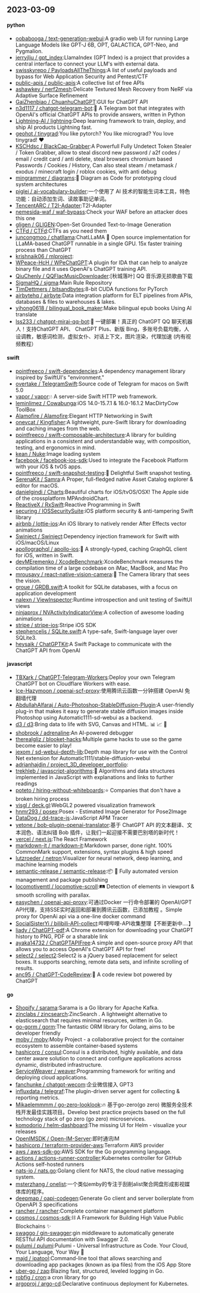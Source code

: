 ## 2023-03-09

#### python
* [oobabooga / text-generation-webui](https://github.com/oobabooga/text-generation-webui):A gradio web UI for running Large Language Models like GPT-J 6B, OPT, GALACTICA, GPT-Neo, and Pygmalion.
* [jerryjliu / gpt_index](https://github.com/jerryjliu/gpt_index):LlamaIndex (GPT Index) is a project that provides a central interface to connect your LLM's with external data.
* [swisskyrepo / PayloadsAllTheThings](https://github.com/swisskyrepo/PayloadsAllTheThings):A list of useful payloads and bypass for Web Application Security and Pentest/CTF
* [public-apis / public-apis](https://github.com/public-apis/public-apis):A collective list of free APIs
* [ashawkey / nerf2mesh](https://github.com/ashawkey/nerf2mesh):Delicate Textured Mesh Recovery from NeRF via Adaptive Surface Refinement
* [GaiZhenbiao / ChuanhuChatGPT](https://github.com/GaiZhenbiao/ChuanhuChatGPT):GUI for ChatGPT API
* [n3d1117 / chatgpt-telegram-bot](https://github.com/n3d1117/chatgpt-telegram-bot):🤖
A Telegram bot that integrates with OpenAI's official ChatGPT APIs to provide answers, written in Python
* [Lightning-AI / lightning](https://github.com/Lightning-AI/lightning):Deep learning framework to train, deploy, and ship AI products Lightning fast.
* [geohot / tinygrad](https://github.com/geohot/tinygrad):You like pytorch? You like micrograd? You love tinygrad!
❤️
* [KSCHdsc / BlackCap-Grabber](https://github.com/KSCHdsc/BlackCap-Grabber):A Powerfull Fully Undetect Token Stealer / Token Grabber, allow to steal discord new password / a2f codes / email / credit card / anti delete, steal browsers chromium based Passwords / Cookies / History, Can also steal steam / metamask / exodus / minecraft login / roblox cookies, with anti debug
* [mingrammer / diagrams](https://github.com/mingrammer/diagrams):🎨
Diagram as Code for prototyping cloud system architectures
* [piglei / ai-vocabulary-builder](https://github.com/piglei/ai-vocabulary-builder):一个使用了 AI 技术的智能生词本工具，特色功能：自动添加生词、读故事助记单词。
* [TencentARC / T2I-Adapter](https://github.com/TencentARC/T2I-Adapter):T2I-Adapter
* [nemesida-waf / waf-bypass](https://github.com/nemesida-waf/waf-bypass):Check your WAF before an attacker does this one
* [gligen / GLIGEN](https://github.com/gligen/GLIGEN):Open-Set Grounded Text-to-Image Generation
* [CTFd / CTFd](https://github.com/CTFd/CTFd):CTFs as you need them
* [juncongmoo / chatllama](https://github.com/juncongmoo/chatllama):ChatLLaMA
📢
Open source implementation for LLaMA-based ChatGPT runnable in a single GPU. 15x faster training process than ChatGPT
* [krishnaik06 / mlproject](https://github.com/krishnaik06/mlproject):
* [WPeace-HcH / WPeChatGPT](https://github.com/WPeace-HcH/WPeChatGPT):A plugin for IDA that can help to analyze binary file and it uses OpenAI's ChatGPT training API.
* [QiuChenly / QQFlacMusicDownloader](https://github.com/QiuChenly/QQFlacMusicDownloader):[秋城落叶] QQ 音乐源无损歌曲下载
* [SigmaHQ / sigma](https://github.com/SigmaHQ/sigma):Main Rule Repository
* [TimDettmers / bitsandbytes](https://github.com/TimDettmers/bitsandbytes):8-bit CUDA functions for PyTorch
* [airbytehq / airbyte](https://github.com/airbytehq/airbyte):Data integration platform for ELT pipelines from APIs, databases & files to warehouses & lakes.
* [yihong0618 / bilingual_book_maker](https://github.com/yihong0618/bilingual_book_maker):Make bilingual epub books Using AI translate
* [lss233 / chatgpt-mirai-qq-bot](https://github.com/lss233/chatgpt-mirai-qq-bot):🚀
一键部署！真正的 ChatGPT QQ 聊天机器人！支持ChatGPT API、 ChatGPT Plus、新版 Bing，多账号负载均衡，人设调教，敏感词检测，虚拟女仆、对话上下文，图片渲染，代理加速 (内有视频教程）

#### swift
* [pointfreeco / swift-dependencies](https://github.com/pointfreeco/swift-dependencies):A dependency management library inspired by SwiftUI's "environment."
* [overtake / TelegramSwift](https://github.com/overtake/TelegramSwift):Source code of Telegram for macos on Swift 5.0
* [vapor / vapor](https://github.com/vapor/vapor):💧
A server-side Swift HTTP web framework.
* [leminlimez / Cowabunga](https://github.com/leminlimez/Cowabunga):iOS 14.0-15.7.1 & 16.0-16.1.2 MacDirtyCow ToolBox
* [Alamofire / Alamofire](https://github.com/Alamofire/Alamofire):Elegant HTTP Networking in Swift
* [onevcat / Kingfisher](https://github.com/onevcat/Kingfisher):A lightweight, pure-Swift library for downloading and caching images from the web.
* [pointfreeco / swift-composable-architecture](https://github.com/pointfreeco/swift-composable-architecture):A library for building applications in a consistent and understandable way, with composition, testing, and ergonomics in mind.
* [kean / Nuke](https://github.com/kean/Nuke):Image loading system
* [facebook / facebook-ios-sdk](https://github.com/facebook/facebook-ios-sdk):Used to integrate the Facebook Platform with your iOS & tvOS apps.
* [pointfreeco / swift-snapshot-testing](https://github.com/pointfreeco/swift-snapshot-testing):📸
Delightful Swift snapshot testing.
* [SerenaKit / Samra](https://github.com/SerenaKit/Samra):A Proper, full-fledged native Asset Catalog explorer & editor for macOS.
* [danielgindi / Charts](https://github.com/danielgindi/Charts):Beautiful charts for iOS/tvOS/OSX! The Apple side of the crossplatform MPAndroidChart.
* [ReactiveX / RxSwift](https://github.com/ReactiveX/RxSwift):Reactive Programming in Swift
* [securing / IOSSecuritySuite](https://github.com/securing/IOSSecuritySuite):iOS platform security & anti-tampering Swift library
* [airbnb / lottie-ios](https://github.com/airbnb/lottie-ios):An iOS library to natively render After Effects vector animations
* [Swinject / Swinject](https://github.com/Swinject/Swinject):Dependency injection framework for Swift with iOS/macOS/Linux
* [apollographql / apollo-ios](https://github.com/apollographql/apollo-ios):📱
A strongly-typed, caching GraphQL client for iOS, written in Swift.
* [devMEremenko / XcodeBenchmark](https://github.com/devMEremenko/XcodeBenchmark):XcodeBenchmark measures the compilation time of a large codebase on iMac, MacBook, and Mac Pro
* [mrousavy / react-native-vision-camera](https://github.com/mrousavy/react-native-vision-camera):📸
The Camera library that sees the vision.
* [groue / GRDB.swift](https://github.com/groue/GRDB.swift):A toolkit for SQLite databases, with a focus on application development
* [nalexn / ViewInspector](https://github.com/nalexn/ViewInspector):Runtime introspection and unit testing of SwiftUI views
* [ninjaprox / NVActivityIndicatorView](https://github.com/ninjaprox/NVActivityIndicatorView):A collection of awesome loading animations
* [stripe / stripe-ios](https://github.com/stripe/stripe-ios):Stripe iOS SDK
* [stephencelis / SQLite.swift](https://github.com/stephencelis/SQLite.swift):A type-safe, Swift-language layer over SQLite3.
* [heysaik / ChatGPTKit](https://github.com/heysaik/ChatGPTKit):A Swift Package to communicate with the ChatGPT API from OpenAI

#### javascript
* [TBXark / ChatGPT-Telegram-Workers](https://github.com/TBXark/ChatGPT-Telegram-Workers):Deploy your own Telegram ChatGPT bot on Cloudflare Workers with ease.
* [Ice-Hazymoon / openai-scf-proxy](https://github.com/Ice-Hazymoon/openai-scf-proxy):使用腾讯云函数一分钟搭建 OpenAI 免翻墙代理
* [AbdullahAlfaraj / Auto-Photoshop-StableDiffusion-Plugin](https://github.com/AbdullahAlfaraj/Auto-Photoshop-StableDiffusion-Plugin):A user-friendly plug-in that makes it easy to generate stable diffusion images inside Photoshop using Automatic1111-sd-webui as a backend.
* [d3 / d3](https://github.com/d3/d3):Bring data to life with SVG, Canvas and HTML.
📊
📈
🎉
* [shobrook / adrenaline](https://github.com/shobrook/adrenaline):An AI-powered debugger
* [therealgliz / blooket-hacks](https://github.com/therealgliz/blooket-hacks):Multiple game hacks to use so the game become easier to play!
* [jexom / sd-webui-depth-lib](https://github.com/jexom/sd-webui-depth-lib):Depth map library for use with the Control Net extension for Automatic1111/stable-diffusion-webui
* [adrianhajdin / project_3D_developer_portfolio](https://github.com/adrianhajdin/project_3D_developer_portfolio):
* [trekhleb / javascript-algorithms](https://github.com/trekhleb/javascript-algorithms):📝
Algorithms and data structures implemented in JavaScript with explanations and links to further readings
* [poteto / hiring-without-whiteboards](https://github.com/poteto/hiring-without-whiteboards):⭐️
Companies that don't have a broken hiring process
* [visgl / deck.gl](https://github.com/visgl/deck.gl):WebGL2 powered visualization framework
* [hnmr293 / posex](https://github.com/hnmr293/posex):Posex - Estimated Image Generator for Pose2Image
* [DataDog / dd-trace-js](https://github.com/DataDog/dd-trace-js):JavaScript APM Tracer
* [yetone / bob-plugin-openai-translator](https://github.com/yetone/bob-plugin-openai-translator):基于 ChatGPT API 的文本翻译、文本润色、语法纠错 Bob 插件，让我们一起迎接不需要巴别塔的新时代！
* [vercel / next.js](https://github.com/vercel/next.js):The React Framework
* [markdown-it / markdown-it](https://github.com/markdown-it/markdown-it):Markdown parser, done right. 100% CommonMark support, extensions, syntax plugins & high speed
* [lutzroeder / netron](https://github.com/lutzroeder/netron):Visualizer for neural network, deep learning, and machine learning models
* [semantic-release / semantic-release](https://github.com/semantic-release/semantic-release):📦
🚀
Fully automated version management and package publishing
* [locomotivemtl / locomotive-scroll](https://github.com/locomotivemtl/locomotive-scroll):🛤
Detection of elements in viewport & smooth scrolling with parallax.
* [easychen / openai-api-proxy](https://github.com/easychen/openai-api-proxy):可通过Docker 一行命令部署的 OpenAI/GPT API代理，支持SSE实时返回和部署到腾讯云函数，已添加教程 。Simple proxy for OpenAi api via a one-line docker command
* [SocialSisterYi / bilibili-API-collect](https://github.com/SocialSisterYi/bilibili-API-collect):哔哩哔哩-API收集整理【不断更新中....】
* [liady / ChatGPT-pdf](https://github.com/liady/ChatGPT-pdf):A Chrome extension for downloading your ChatGPT history to PNG, PDF or a sharable link
* [ayaka14732 / ChatGPTAPIFree](https://github.com/ayaka14732/ChatGPTAPIFree):A simple and open-source proxy API that allows you to access OpenAI's ChatGPT API for free!
* [select2 / select2](https://github.com/select2/select2):Select2 is a jQuery based replacement for select boxes. It supports searching, remote data sets, and infinite scrolling of results.
* [anc95 / ChatGPT-CodeReview](https://github.com/anc95/ChatGPT-CodeReview):🐥
A code review bot powered by ChatGPT

#### go
* [Shopify / sarama](https://github.com/Shopify/sarama):Sarama is a Go library for Apache Kafka.
* [zinclabs / zincsearch](https://github.com/zinclabs/zincsearch):ZincSearch . A lightweight alternative to elasticsearch that requires minimal resources, written in Go.
* [go-gorm / gorm](https://github.com/go-gorm/gorm):The fantastic ORM library for Golang, aims to be developer friendly
* [moby / moby](https://github.com/moby/moby):Moby Project - a collaborative project for the container ecosystem to assemble container-based systems
* [hashicorp / consul](https://github.com/hashicorp/consul):Consul is a distributed, highly available, and data center aware solution to connect and configure applications across dynamic, distributed infrastructure.
* [ServiceWeaver / weaver](https://github.com/ServiceWeaver/weaver):Programming framework for writing and deploying cloud applications.
* [fanchunke / chatgpt-wecom](https://github.com/fanchunke/chatgpt-wecom):企业微信接入 GPT3
* [influxdata / telegraf](https://github.com/influxdata/telegraf):The plugin-driven server agent for collecting & reporting metrics.
* [Mikaelemmmm / go-zero-looklook](https://github.com/Mikaelemmmm/go-zero-looklook):🔥
基于go-zero(go zero) 微服务全技术栈开发最佳实践项目。Develop best practice projects based on the full technology stack of go zero (go zero) microservices.
* [komodorio / helm-dashboard](https://github.com/komodorio/helm-dashboard):The missing UI for Helm - visualize your releases
* [OpenIMSDK / Open-IM-Server](https://github.com/OpenIMSDK/Open-IM-Server):即时通讯IM
* [hashicorp / terraform-provider-aws](https://github.com/hashicorp/terraform-provider-aws):Terraform AWS provider
* [aws / aws-sdk-go](https://github.com/aws/aws-sdk-go):AWS SDK for the Go programming language.
* [actions / actions-runner-controller](https://github.com/actions/actions-runner-controller):Kubernetes controller for GitHub Actions self-hosted runners
* [nats-io / nats.go](https://github.com/nats-io/nats.go):Golang client for NATS, the cloud native messaging system.
* [msterzhang / onelist](https://github.com/msterzhang/onelist):一个类似emby的专注于刮削alist聚合网盘形成影视媒体库的程序。
* [deepmap / oapi-codegen](https://github.com/deepmap/oapi-codegen):Generate Go client and server boilerplate from OpenAPI 3 specifications
* [rancher / rancher](https://github.com/rancher/rancher):Complete container management platform
* [cosmos / cosmos-sdk](https://github.com/cosmos/cosmos-sdk):⛓️
A Framework for Building High Value Public Blockchains
✨
* [swaggo / gin-swagger](https://github.com/swaggo/gin-swagger):gin middleware to automatically generate RESTful API documentation with Swagger 2.0.
* [pulumi / pulumi](https://github.com/pulumi/pulumi):Pulumi - Universal Infrastructure as Code. Your Cloud, Your Language, Your Way
🚀
* [majd / ipatool](https://github.com/majd/ipatool):Command-line tool that allows searching and downloading app packages (known as ipa files) from the iOS App Store
* [uber-go / zap](https://github.com/uber-go/zap):Blazing fast, structured, leveled logging in Go.
* [robfig / cron](https://github.com/robfig/cron):a cron library for go
* [argoproj / argo-cd](https://github.com/argoproj/argo-cd):Declarative continuous deployment for Kubernetes.
